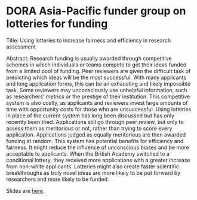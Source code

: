 # DORA Asia-Pacific funder group on lotteries for funding

Title: Using lotteries to increase fairness and efficiency in research assessment

Abstract: Research funding is usually awarded through competitive schemes in which individuals or teams compete to get their ideas funded from a limited pool of funding. Peer reviewers are given the difficult task of predicting which ideas will be the most successful. With many applicants and long application forms, this can be an exhausting and likely impossible task. Some reviewers may unconsciously use unhelpful information, such as researchers' metrics or the prestige of their institution. This competitive system is also costly, as applicants and reviewers invest large amounts of time with opportunity costs for those who are unsuccessful. Using lotteries in place of the current system has long been discussed but has only recently been tried. Applications still go through peer review, but only to assess them as meritorious or not, rather than trying to score every application. Applications judged as equally meritorious are then awarded funding at random. This system has potential benefits for efficiency and fairness. It might reduce the influence of unconscious biases and be more acceptable to applicants. When the British Academy switched to a conditional lottery, they received more applications with a greater increase from non-white applicants. Lotteries might also create faster scientific breakthroughs as truly novel ideas are more likely to be put forward by researchers and more likely to be funded.

Slides are [here](https://agbarnett.github.io/talks/DORA/slides).
